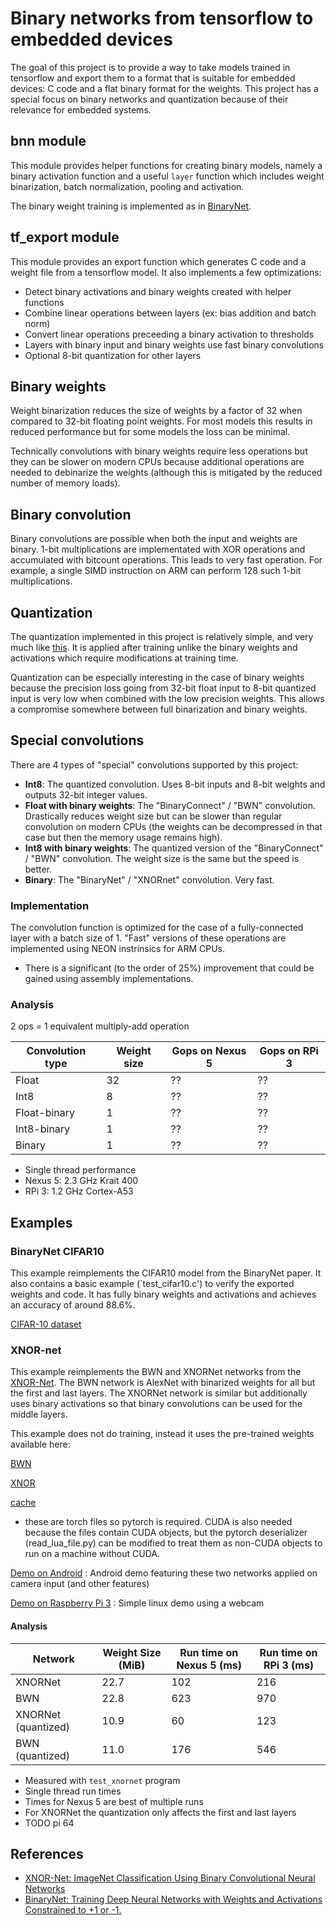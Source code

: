 # Binary networks from tensorflow to embedded devices

The goal of this project is to provide a way to take models trained in tensorflow and export them to a format that is suitable for embedded devices: C code and a flat binary format for the weights. This project has a special focus on binary networks and quantization because of their relevance for embedded systems.

## bnn module

This module provides helper functions for creating binary models, namely a binary activation function and a useful `layer` function which includes weight binarization, batch normalization, pooling and activation.

The binary weight training is implemented as in [BinaryNet](https://github.com/MatthieuCourbariaux/BinaryNet).

## tf_export module

This module provides an export function which generates C code and a weight file from a tensorflow model. It also implements a few optimizations:

* Detect binary activations and binary weights created with helper functions
* Combine linear operations between layers (ex: bias addition and batch norm)
* Convert linear operations preceeding a binary activation to thresholds
* Layers with binary input and binary weights use fast binary convolutions
* Optional 8-bit quantization for other layers

## Binary weights

Weight binarization reduces the size of weights by a factor of 32 when compared to 32-bit floating point weights. For most models this results in reduced performance but for some models the loss can be minimal.

Technically convolutions with binary weights require less operations but they can be slower on modern CPUs because additional operations are needed to debinarize the weights (although this is mitigated by the reduced number of memory loads).

## Binary convolution

Binary convolutions are possible when both the input and weights are binary. 1-bit multiplications are implementated with XOR operations and accumulated with bitcount operations. This leads to very fast operation. For example, a single SIMD instruction on ARM can perform 128 such 1-bit multiplications.

## Quantization

The quantization implemented in this project is relatively simple, and very much like [this](https://www.tensorflow.org/performance/quantization). It is applied after training unlike the binary weights and activations which require modifications at training time.

Quantization can be especially interesting in the case of binary weights because the precision loss going from 32-bit float input to 8-bit quantized input is very low when combined with the low precision weights. This allows a compromise somewhere between full binarization and binary weights.

## Special convolutions

There are 4 types of "special" convolutions supported by this project:

* **Int8**: The quantized convolution. Uses 8-bit inputs and 8-bit weights and outputs 32-bit integer values.
* **Float with binary weights**: The "BinaryConnect" / "BWN" convolution. Drastically reduces weight size but can be slower than regular convolution on modern CPUs (the weights can be decompressed in that case but then the memory usage remains high).
* **Int8 with binary weights**: The quantized version of the "BinaryConnect" / "BWN" convolution. The weight size is the same but the speed is better.
* **Binary**: The "BinaryNet" / "XNORnet" convolution. Very fast.

### Implementation

The convolution function is optimized for the case of a fully-connected layer with a batch size of 1. "Fast" versions of these operations are implemented using NEON instrinsics for ARM CPUs.

* There is a significant (to the order of 25%) improvement that could be gained using assembly implementations.

### Analysis

2 ops = 1 equivalent multiply-add operation

| Convolution type | Weight size | Gops on Nexus 5 | Gops on RPi 3 |
| --- | --- | --- | --- |
| Float | 32 | ?? | ?? |
| Int8 | 8 | ?? | ?? |
| Float-binary | 1 | ?? | ?? |
| Int8-binary | 1 | ?? | ?? |
| Binary | 1 | ?? | ?? |

* Single thread performance
* Nexus 5: 2.3 GHz Krait 400
* RPi 3: 1.2 GHz Cortex-A53

## Examples

### BinaryNet CIFAR10

This example reimplements the CIFAR10 model from the BinaryNet paper. It also contains a basic example (`test_cifar10.c') to verify the exported weights and code. It has fully binary weights and activations and achieves an accuracy of around 88.6%.

[CIFAR-10 dataset](https://www.cs.toronto.edu/~kriz/cifar-10-binary.tar.gz)

### XNOR-net

This example reimplements the BWN and XNORNet networks from the [XNOR-Net](https://github.com/allenai/XNOR-Net). The BWN network is AlexNet with binarized weights for all but the first and last layers. The XNORNet network is similar but additionally uses binary activations so that binary convolutions can be used for the middle layers.

This example does not do training, instead it uses the pre-trained weights available here:

[BWN](https://s3-us-west-2.amazonaws.com/ai2-vision/xnornet/alexnet_BWN.t7)

[XNOR](https://s3-us-west-2.amazonaws.com/ai2-vision/xnornet/alexnet_XNOR.t7)

[cache](https://s3-us-west-2.amazonaws.com/ai2-vision/xnornet/cache.tar)

* these are torch files so pytorch is required. CUDA is also needed because the files contain CUDA objects, but the pytorch deserializer (read_lua_file.py) can be modified to treat them as non-CUDA objects to run on a machine without CUDA.

[Demo on Android](android-demo/) : Android demo featuring these two networks applied on camera input (and other features)

[Demo on Raspberry Pi 3](rpi-demo/) : Simple linux demo using a webcam

#### Analysis

| Network | Weight Size (MiB) | Run time on Nexus 5 (ms) | Run time on RPi 3 (ms) |
| --- | --- | --- | --- |
| XNORNet | 22.7 | 102 | 216 |
| BWN | 22.8 | 623 | 970 |
| XNORNet (quantized) | 10.9 | 60 | 123 |
| BWN (quantized) | 11.0 | 176 | 546 |

* Measured with `test_xnornet` program
* Single thread run times
* Times for Nexus 5 are best of multiple runs
* For XNORNet the quantization only affects the first and last layers
* TODO pi 64


## References

* [XNOR-Net: ImageNet Classification Using Binary Convolutional Neural Networks](https://arxiv.org/abs/1603.05279)
* [BinaryNet: Training Deep Neural Networks with Weights and Activations Constrained to +1 or -1.](http://arxiv.org/abs/1602.02830)
